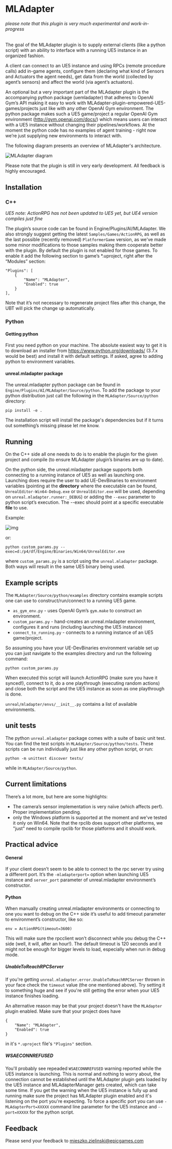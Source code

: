 # MLAdapter
###### please note that this plugin is very much experimental and work-in-progress

The goal of the MLAdapter plugin is to supply external clients (like a python script) with an ability to interface with a running UE5 instance in an organized fashion.

A client can connect to an UE5 instance and using RPCs (remote procedure calls) add in-game agents, configure them (declaring what kind of Sensors and Actuators the agent needs), get data from the world (collected by agent’s sensors) and affect the world (via agent’s actuators). 

An optional but a very important part of the MLAdapter plugin is the accompanying python package (uemladapter) that adheres to OpenAI Gym’s API making it easy to work with MLAdapter-plugin-empowered-UE5-games/projects just like with any other OpenAI Gym environment. The python package makes such a UE5 game/project a regular OpenAI Gym environment (http://gym.openai.com/docs/) which means users can interact with a UE5 instance without changing their pipelines/workflows. At the moment the python code has no examples of agent training - right now we’re just supplying new environments to interact with.

The following diagram presents an overview of MLAdapter's architecture.

![MLAdapter diagram](Docs/img/MLAdapter_diagram.png)

Please note that the plugin is still in very early development. All feedback is highly encouraged. 

## Installation

### C++

*UE5 note: ActionRPG has not been updated to UE5 yet, but UE4 version compiles just fine*

The plugin’s source code can be found in Engine/Plugins/AI/MLAdapter. We also strongly suggest getting the latest `Samples/Games/ActionRPG`, as well as the last possible (recently removed) `PlatformerGame` version, as we've made some minor modifications to those samples making them cooperate better with the plugin. By default the plugin is not enabled for those games. To enable it add the following section to game’s *.uproject, right after the “Modules” section:

```
"Plugins": [		
	{
		"Name": "MLAdapter",
		"Enabled": true
	}
],
```

Note that it’s not necessary to regenerate project files after this change, the UBT will pick the change up automatically.

### Python

#### Getting python

First you need python on your machine. The absolute easiest way to get it is to download an installer from https://www.python.org/downloads/ (3.7.x would be best) and install it with default settings. If asked, agree to adding python to environment variables.

#### unreal.mladapter package
The unreal.mladapter python package can be found in `Engine/Plugins/AI/MLAdapter/Source/python`. To add the package to your python distribution just call the following in the `MLAdapter/Source/python` directory:

```
pip install -e .
```
The installation script will install the package's dependencies but if it turns out something’s missing please let me know.

## Running
On the C++ side all one needs to do is to enable the plugin for the given project and compile (to ensure MLAdapter plugin’s binaries are up to date).

On the python side, the unreal.mladapter package supports both connecting to a running instance of UE5 as well as launching one. Launching does require the user to add UE-DevBinaries to environment variables (pointing at the **directory** where the executable can be found, `UnrealEditor-Win64-Debug.exe` or `UnrealEditor.exe` will be used, depending on `unreal.mladapter.runner:_DEBUG`) or adding the `--exec` parameter to python script’s execution. The --exec should point at a specific executable **file** to use.

Example:

![img](Docs/img/MLAdapter_env_var.png)

or: 

```
python custom_params.py --exec=d:/p4/df/Engine/Binaries/Win64/UnrealEditor.exe
```
where `custom_params.py` is a script using the `unreal.mladapter` package. Both ways will result in the same UE5 binary being used.

## Example scripts
The `MLAdapter/Source/python/examples` directory contains example scripts one can use to construct/run/connect to a running UE5 game.

- `as_gym_env.py` - uses OpenAI Gym’s `gym.make` to construct an environment. 
- `custom_params.py` - hand-creates an unreal.mladapter environment, configures it and runs (including launching the UE5 instance)
- `connect_to_running.py` - connects to a running instance of an UE5 game/project.

So assuming you have your UE-DevBinaries environment variable set up you can just navigate to the examples directory and run the following command:
```
python custom_params.py
```
When executed this script will launch ActionRPG (make sure you have it synced!), connect to it, do a one playthrough (executing random actions) and close both the script and the UE5 instance as soon as one playthrough is done.

`unreal/mladapter/envs/__init__.py` contains a list of available environments. 

## unit tests
The python `unreal.mladapter` package comes with a suite of basic unit test. You can find the test scripts in `MLAdapter/Source/python/tests`. These scripts can be run individually just like any other python script, or run:
```
python -m unittest discover tests/
```
while in `MLAdapter/Source/python`.

## Current limitations
There’s a lot more, but here are some highlights:

- The camera’s sensor implementation is very naïve (which affects perf). Proper implementation pending.
- only the Windows platform is supported at the moment and we've tested it only on Win64. Note that the rpclib does support other platforms, we "just" need to compile rpclib for those platforms and it should work. 

## Practical advice
#### General
If your client doesn’t seem to be able to connect to the rpc server try using a different port. It’s the `-mladapterport=` option when launching UE5 instance and `server_port` parameter of unreal.mladapter environment’s constructor.

#### Python
When manually creating unreal.mladapter environments or connecting to one you want to debug on the C++ side it’s useful to add timeout parameter to environment’s constructor, like so:
```
env = ActionRPG(timeout=3600)
```
This will make sure the rpcclient won’t disconnect while you debug the C++ side (well, it will, after an hour!). The default timeout is 120 seconds and it might not be enough for bigger levels to load, especially when run in debug mode.

##### UnableToReachRPCServer
If you're getting `unreal.mladapter.error.UnableToReachRPCServer` thrown in your face check the `timeout` value (the one mentioned above). Try setting it to something huge and see if you're still getting the error when your UE5 instance finishes loading.

An alternative reason may be that your project doesn't have the `MLAdapter` plugin enabled. Make sure that your project does have 

```
{
	"Name": "MLAdapter",
	"Enabled": true
}
```

in it's `*.uproject` file's `"Plugins"` section.

##### WSAECONNREFUSED
You'll probably see repeaded `WSAECONNREFUSED` warning reported while the UE5 instance is launching. This is normal and nothing to worry about, the connection cannot be established until the MLAdapter plugin gets loaded by the UE5 instance and MLAdapterManager gets created, which can take some time. 
If you get the warning when the UE5 instance is fully up and running make sure the project has MLAdapter plugin enabled and it's listening on the port you're expecting. To force a specific port you can use `-MLAdapterPort=XXXXX` command line parameter for the UE5 instance and `--port=XXXXX` for the python script. 

## Feedback
Please send your feedback to mieszko.zielinski@epicgames.com